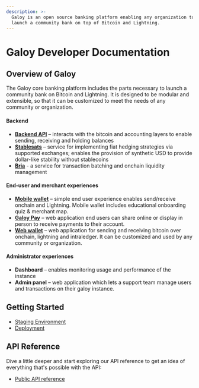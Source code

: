 ```yaml
---
description: >-
  Galoy is an open source banking platform enabling any organization to
  launch a community bank on top of Bitcoin and Lightning.
---
```


# Galoy Developer Documentation

## Overview of Galoy

The Galoy core banking platform includes the parts necessary to launch a community bank on Bitcoin and Lightning. It is designed to be modular and extensible, so that it can be customized to meet the needs of any community or organization.

#### Backend

* **[Backend API](https://github.com/GaloyMoney/galoy)** – interacts with the bitcoin and accounting layers to enable sending, receiving and holding balances
* **[Stablesats](https://github.com/GaloyMoney/stablesats-rs)** – service for implementing fiat hedging strategies via supported exchanges; enables the provision of synthetic USD to provide dollar-like stability without stablecoins
* **[Bria](https://github.com/GaloyMoney/bria)** - a service for transaction batching and onchain liquidity management

#### End-user and merchant experiences

* **[Mobile wallet](https://github.com/GaloyMoney/galoy-mobile)** – simple end user experience enables send/receive onchain and Lightning. Mobile wallet includes educational onboarding quiz & merchant map.
* **[Galoy Pay](https://github.com/GaloyMoney/galoy-pay)** – web application end users can share online or display in person to receive payments to their account.
* **[Web wallet](https://github.com/GaloyMoney/web-wallet)** – web application for sending and receiving bitcoin over onchain, lightning and intraledger. It can be customized and used by any community or organization.

#### Administrator experiences

* **Dashboard** – enables monitoring usage and performance of the instance
* **Admin panel** – web application which lets a support team manage users and transactions on their galoy instance.

## Getting Started
* [Staging Environment](/docs/deployment/staging-environment)
* [Deployment](/docs/deployment/)

## API Reference
Dive a little deeper and start exploring our API reference to get an idea of everything that's possible with the API:
* [Public API reference](/docs/reference/public-api-reference.md)


